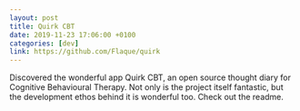 ```yaml
---
layout: post
title: Quirk CBT
date: 2019-11-23 17:06:00 +0100
categories: [dev]
link: https://github.com/Flaque/quirk
---
```

Discovered the wonderful app Quirk CBT, an open source thought diary for Cognitive Behavioural Therapy. Not only is the project itself fantastic, but the development ethos behind it is wonderful too. Check out the readme.
